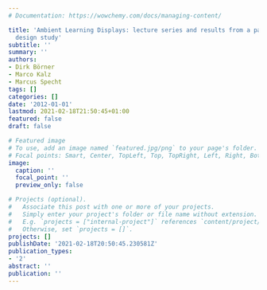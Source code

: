 ```yaml
---
# Documentation: https://wowchemy.com/docs/managing-content/

title: 'Ambient Learning Displays: lecture series and results from a participatory
  design study'
subtitle: ''
summary: ''
authors:
- Dirk Börner
- Marco Kalz
- Marcus Specht
tags: []
categories: []
date: '2012-01-01'
lastmod: 2021-02-18T21:50:45+01:00
featured: false
draft: false

# Featured image
# To use, add an image named `featured.jpg/png` to your page's folder.
# Focal points: Smart, Center, TopLeft, Top, TopRight, Left, Right, BottomLeft, Bottom, BottomRight.
image:
  caption: ''
  focal_point: ''
  preview_only: false

# Projects (optional).
#   Associate this post with one or more of your projects.
#   Simply enter your project's folder or file name without extension.
#   E.g. `projects = ["internal-project"]` references `content/project/deep-learning/index.md`.
#   Otherwise, set `projects = []`.
projects: []
publishDate: '2021-02-18T20:50:45.230581Z'
publication_types:
- '2'
abstract: ''
publication: ''
---
```

